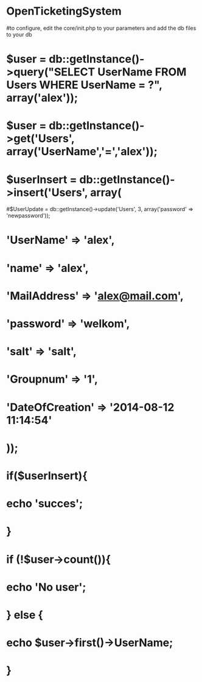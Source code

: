 # OpenTicketingSystem

#to configure, edit the core/init.php to your parameters and add the db files to your db
# $user = db::getInstance()->query("SELECT UserName FROM Users WHERE UserName = ?", array('alex'));
# $user = db::getInstance()->get('Users', array('UserName','=','alex'));
# $userInsert = db::getInstance()->insert('Users', array(
#$UserUpdate = db::getInstance()->update('Users', 3, array('password' => 'newpassword'));
#   'UserName' => 'alex',
#   'name' => 'alex',
#   'MailAddress' => 'alex@mail.com',
#   'password' => 'welkom',
#   'salt' => 'salt',
#   'Groupnum' => '1',
#   'DateOfCreation' => '2014-08-12 11:14:54'
# ));
# if($userInsert){
#   echo 'succes';
# }


# if (!$user->count()){
#   echo 'No user';
# } else {
#
#   echo $user->first()->UserName;
# }
